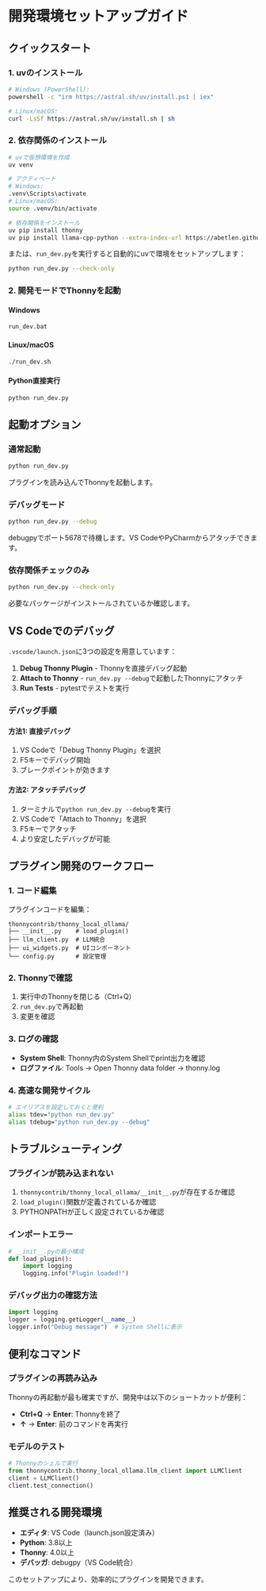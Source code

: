 # 開発環境セットアップガイド

## クイックスタート

### 1. uvのインストール
```bash
# Windows (PowerShell):
powershell -c "irm https://astral.sh/uv/install.ps1 | iex"

# Linux/macOS:
curl -LsSf https://astral.sh/uv/install.sh | sh
```

### 2. 依存関係のインストール
```bash
# uvで仮想環境を作成
uv venv

# アクティベート
# Windows:
.venv\Scripts\activate
# Linux/macOS:
source .venv/bin/activate

# 依存関係をインストール
uv pip install thonny
uv pip install llama-cpp-python --extra-index-url https://abetlen.github.io/llama-cpp-python/whl/cpu
```

または、`run_dev.py`を実行すると自動的にuvで環境をセットアップします：
```bash
python run_dev.py --check-only
```

### 2. 開発モードでThonnyを起動

#### Windows
```cmd
run_dev.bat
```

#### Linux/macOS
```bash
./run_dev.sh
```

#### Python直接実行
```bash
python run_dev.py
```

## 起動オプション

### 通常起動
```bash
python run_dev.py
```
プラグインを読み込んでThonnyを起動します。

### デバッグモード
```bash
python run_dev.py --debug
```
debugpyでポート5678で待機します。VS CodeやPyCharmからアタッチできます。

### 依存関係チェックのみ
```bash
python run_dev.py --check-only
```
必要なパッケージがインストールされているか確認します。

## VS Codeでのデバッグ

`.vscode/launch.json`に3つの設定を用意しています：

1. **Debug Thonny Plugin** - Thonnyを直接デバッグ起動
2. **Attach to Thonny** - `run_dev.py --debug`で起動したThonnyにアタッチ
3. **Run Tests** - pytestでテストを実行

### デバッグ手順

#### 方法1: 直接デバッグ
1. VS Codeで「Debug Thonny Plugin」を選択
2. F5キーでデバッグ開始
3. ブレークポイントが効きます

#### 方法2: アタッチデバッグ
1. ターミナルで`python run_dev.py --debug`を実行
2. VS Codeで「Attach to Thonny」を選択
3. F5キーでアタッチ
4. より安定したデバッグが可能

## プラグイン開発のワークフロー

### 1. コード編集
プラグインコードを編集：
```
thonnycontrib/thonny_local_ollama/
├── __init__.py    # load_plugin()
├── llm_client.py  # LLM統合
├── ui_widgets.py  # UIコンポーネント
└── config.py      # 設定管理
```

### 2. Thonnyで確認
1. 実行中のThonnyを閉じる（Ctrl+Q）
2. `run_dev.py`で再起動
3. 変更を確認

### 3. ログの確認
- **System Shell**: Thonny内のSystem Shellでprint出力を確認
- **ログファイル**: Tools → Open Thonny data folder → thonny.log

### 4. 高速な開発サイクル
```bash
# エイリアスを設定しておくと便利
alias tdev="python run_dev.py"
alias tdebug="python run_dev.py --debug"
```

## トラブルシューティング

### プラグインが読み込まれない
1. `thonnycontrib/thonny_local_ollama/__init__.py`が存在するか確認
2. `load_plugin()`関数が定義されているか確認
3. PYTHONPATHが正しく設定されているか確認

### インポートエラー
```python
# __init__.pyの最小構成
def load_plugin():
    import logging
    logging.info("Plugin loaded!")
```

### デバッグ出力の確認方法
```python
import logging
logger = logging.getLogger(__name__)
logger.info("Debug message")  # System Shellに表示
```

## 便利なコマンド

### プラグインの再読み込み
Thonnyの再起動が最も確実ですが、開発中は以下のショートカットが便利：
- **Ctrl+Q** → **Enter**: Thonnyを終了
- **↑** → **Enter**: 前のコマンドを再実行

### モデルのテスト
```python
# Thonnyのシェルで実行
from thonnycontrib.thonny_local_ollama.llm_client import LLMClient
client = LLMClient()
client.test_connection()
```

## 推奨される開発環境

- **エディタ**: VS Code（launch.json設定済み）
- **Python**: 3.8以上
- **Thonny**: 4.0以上
- **デバッガ**: debugpy（VS Code統合）

このセットアップにより、効率的にプラグインを開発できます。